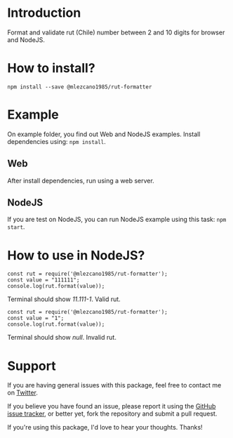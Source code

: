 # Introduction 
Format and validate rut (Chile) number between 2 and 10 digits for browser and NodeJS. 

# How to install?
```
npm install --save @mlezcano1985/rut-formatter
```

# Example
On example folder, you find out Web and NodeJS examples. Install dependencies using: `npm install`.

## Web
After install dependencies, run using a web server. 

## NodeJS
If you are test on NodeJS, you can run NodeJS example using this task: `npm start`.

# How to use in NodeJS?
```
const rut = require('@mlezcano1985/rut-formatter');
const value = "111111";
console.log(rut.format(value));
```
Terminal should show *11.111-1*. Valid rut.

```
const rut = require('@mlezcano1985/rut-formatter');
const value = "1";
console.log(rut.format(value));
```
Terminal should show *null*. Invalid rut.

# Support
If you are having general issues with this package, feel free to contact me on [Twitter](https://twitter.com/mlezcano1985).

If you believe you have found an issue, please report it using the [GitHub issue tracker](https://github.com/mlezcano1985/rut/issues), or better yet, fork the repository and submit a pull request.

If you're using this package, I'd love to hear your thoughts. Thanks!